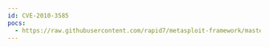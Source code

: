 ```yaml
---
id: CVE-2010-3585
pocs:
  - https://raw.githubusercontent.com/rapid7/metasploit-framework/master/modules/exploits/unix/webapp/oracle_vm_agent_utl.rb
---
```

